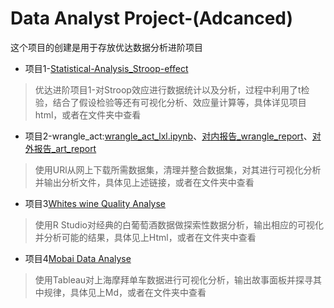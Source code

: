 # Data Analyst Project-(Adcanced)
这个项目的创建是用于存放优达数据分析进阶项目
- 项目1-[Statistical-Analysis_Stroop-effect](https://github.com/AAAlvin/Data-Analyst-Project-Adcanced-/blob/master/Project01_Statistical-Analysis_Stroop-effect/Statistical-Analysis_Stroop-effect_lxl.ipynb)
> 优达进阶项目1-对Stroop效应进行数据统计以及分析，过程中利用了t检验，结合了假设检验等还有可视化分析、效应量计算等，具体详见项目html，或者在文件夹中查看
- 项目2-wrangle_act:[wrangle_act_lxl.ipynb]()、[对内报告_wrangle_report]()、[对外报告_art_report]()
> 使用URl从网上下载所需数据集，清理并整合数据集，对其进行可视化分析并输出分析文件，具体见上述链接，或者在文件夹中查看
- 项目3[Whites wine Quality Analyse]()
> 使用R Studio对经典的白葡萄酒数据做探索性数据分析，输出相应的可视化并分析可能的结果，具体见上Html，或者在文件夹中查看
- 项目4[Mobai Data Analyse]()
> 使用Tableau对上海摩拜单车数据进行可视化分析，输出故事面板并探寻其中规律，具体见上Md，或者在文件夹中查看
